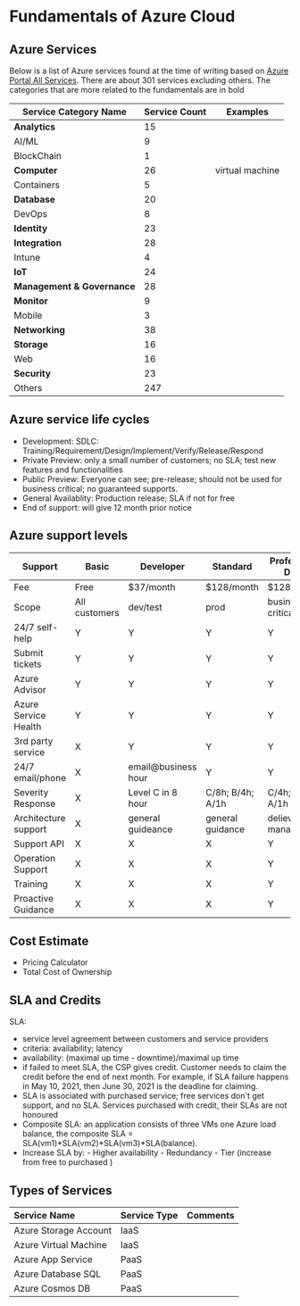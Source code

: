 # Fundamentals of Azure Cloud

## Azure Services

Below is a list of Azure services found at the time of writing based on [Azure Portal All Services](https://portal.azure.com/#allservices). There are about 301 services
excluding others. The categories that are more related to the fundamentals are in bold

 | Service Category Name | Service Count| Examples |
| --- | --- | --- |
| **Analytics**| 15 | |
|AI/ML|9||
| BlockChain | 1 ||
| **Computer** | 26 | virtual machine|
| Containers | 5 | |
| **Database** | 20 | |
|DevOps|8||
|**Identity**|23||
|**Integration**|28||
|Intune|4||
|**IoT**|24||
|**Management & Governance**|28||
|**Monitor**|9||
| Mobile | 3||
| **Networking** | 38 | |
| **Storage** | 16 ||
| Web | 16 | |
|**Security**|23||
|Others|247||


## Azure service life cycles

- Development: SDLC: Training/Requirement/Design/Implement/Verify/Release/Respond
- Private Preview: only a small number of customers; no SLA; test new features and functionalities
- Public Preview: Everyone can see; pre-release; should not be used for business critical; no guaranteed supports. 
- General Availablity: Production release; SLA if not for free
- End of support: will give 12 month prior notice

## Azure support levels

|Support | Basic |Developer|Standard|Professional Direct|
| --- | --- | --- |---|---|
|Fee| Free | $37/month|$128/month|$1280/month|
|Scope| All customers| dev/test | prod | business critical|
|24/7 self-help| Y | Y|Y|Y|
|Submit tickets| Y | Y |Y | Y|
|Azure Advisor | Y|Y|Y|Y|
|Azure Service Health|Y|Y|Y|Y|
|3rd party service|X|Y|Y|Y|
|24/7 email/phone|X|email@business hour|Y|Y|
|Severity Response|X|Level C in 8 hour |C/8h; B/4h; A/1h| C/4h; B/2h; A/1h|
|Architecture support|X|general guideance|general guidance | delievery manager help|
|Support API|X|X|X|Y|
|Operation Support|X|X|X|Y|
|Training|X|X|X|Y|
|Proactive Guidance|X|X|X|Y|

## Cost Estimate

- Pricing Calculator
- Total Cost of Ownership 

## SLA and Credits

SLA: 
  - service level agreement between customers and service providers
  - criteria: availability; latency
  - availability: (maximal up time - downtime)/maximal up time
  - if failed to meet SLA, the CSP gives credit. Customer needs to claim the credit before the end of next month. For example, if SLA failure happens
     in May 10, 2021, then June 30, 2021 is the deadline for claiming.
  - SLA is associated with purchased service; free services don't get support, and no SLA. Services purchased with credit, their SLAs are not honoured
  - Composite SLA: an application consists of three VMs one Azure load balance, the composite SLA = SLA(vm1)*SLA(vm2)*SLA(vm3)*SLA(balance). 
  - Increase SLA by: 
        - Higher availability
        - Redundancy
        - Tier (increase from free to purchased ) 


## Types of Services

| Service Name | Service Type | Comments |
|:---|:---|:---|
|Azure Storage Account | IaaS | |
|Azure Virtual Machine | IaaS ||
|Azure App Service | PaaS ||
|Azure Database SQL | PaaS ||
|Azure Cosmos DB | PaaS||


